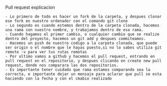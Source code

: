 Pull request explicacion

	- Lo primero de todo es hacer un fork de la carpeta, y despues clonar ese fork en nuestro ordenador con el comando git clone
	- Lo segundo es cuando estemos dentro de la carpeta clonada, hacemos una rama con nuestro nombre, y trabajamos dentro de esa rama.
	- Cuando hagamos el primer cambio, o cualquier cambio que se realize dentro del proyecto, hacemos un git add y despues commiteamos.
	- Hacemos un push de nuestro codigo a la carpeta clonada, que puede ser origin o el nombre que le hayas puesto,si no lo sabes utiliza git remote -v para ver tus rutas remotas
	- Por ultimo vamos a github y hacemos el pull request, entrando en pull request en el repositorio, y despues clicando en create new pull request, donde nos comparara las dos repositorios.
	- Es importante tener cuidado que rama estamos comparando sea la correcta, e importante dejar un mensaje para aclarar que pull se esta haciendo con la fecha y con el cmabio realizado
